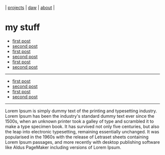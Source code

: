 | [projects](projects.md) | [daw](daw.md) | [about](about.md) |

# my stuff

* [first post](posts/2023.01.23.01.md)
* [second post](posts/2023.01.23.02.md)
* [first post](posts/2023.01.23.01.md)
* [second post](posts/2023.01.23.02.md)
* [first post](posts/2023.01.23.01.md)
* [second post](posts/2023.01.23.02.md)

----

* [first post](posts/2023.01.23.01.md)
* [second post](posts/2023.01.23.02.md)
* [first post](posts/2023.01.23.01.md)
* [second post](posts/2023.01.23.02.md)

----

Lorem Ipsum is simply dummy text of the printing and typesetting industry. Lorem Ipsum has been the industry's standard dummy text ever since the 1500s, when an unknown printer took a galley of type and scrambled it to make a type specimen book. It has survived not only five centuries, but also the leap into electronic typesetting, remaining essentially unchanged. It was popularised in the 1960s with the release of Letraset sheets containing Lorem Ipsum passages, and more recently with desktop publishing software like Aldus PageMaker including versions of Lorem Ipsum.

